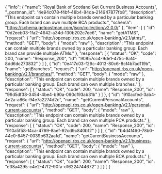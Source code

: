 {
  "info": {
    "name": "Royal Bank of Scotland Get Current Business Accounts",
    "_postman_id": "4e94c078-f4bf-48b4-84da-214947877fb8",
    "description": "This endpoint can contain multiple brands owned by a particular banking group. Each brand can own multiple BCA products.",
    "schema": "https://schema.getpostman.com/json/collection/v2.0.0/"
  },
  "item": [
    {
      "id": "0d2eeb03-1fa2-4642-a34d-130b202c7ee6",
      "name": "getATMS",
      "request": {
        "url": "http://openapi.rbs.co.uk/open-banking/v2.1/atms/",
        "method": "GET",
        "body": {
          "mode": "raw"
        },
        "description": "This endpoint can contain multiple brands owned by a particular banking group. Each brand can provide multiple ATMs."
      },
      "response": [
        {
          "status": "OK",
          "code": 200,
          "name": "Response_200",
          "id": "90857cc4-9de1-475c-8af4-8dd6dc273832"
        }
      ]
    },
    {
      "id": "0e417c03-f29c-4013-80c6-8cf4b7ad119b",
      "name": "getBranches",
      "request": {
        "url": "http://openapi.rbs.co.uk/open-banking/v2.1/branches/",
        "method": "GET",
        "body": {
          "mode": "raw"
        },
        "description": "This endpoint can contain multiple brands owned by a particular banking group. Each brand can own multiple branches."
      },
      "response": [
        {
          "status": "OK",
          "code": 200,
          "name": "Response_200",
          "id": "99d5df38-3454-4be4-b90a-060cf93ab31b"
        }
      ]
    },
    {
      "id": "910acfed-3ab4-4e2a-a86c-94e7a2274d2c",
      "name": "getCurrentPersonalAccounts",
      "request": {
        "url": "http://openapi.rbs.co.uk/open-banking/v2.1/personal-current-accounts/",
        "method": "GET",
        "body": {
          "mode": "raw"
        },
        "description": "This endpoint can contain multiple brands owned by a particular banking group. Each brand can own multiple PCA products."
      },
      "response": [
        {
          "status": "OK",
          "code": 200,
          "name": "Response_200",
          "id": "910a5f58-f4ca-4799-8aef-92cd9c840b12"
        }
      ]
    },
    {
      "id": "b4d4f460-78b0-44c0-8457-0039b632aafd",
      "name": "getCurentBusinessAccounts",
      "request": {
        "url": "http://openapi.rbs.co.uk/open-banking/v2.1/business-current-accounts/",
        "method": "GET",
        "body": {
          "mode": "raw"
        },
        "description": "This endpoint can contain multiple brands owned by a particular banking group. Each brand can own multiple BCA products."
      },
      "response": [
        {
          "status": "OK",
          "code": 200,
          "name": "Response_200",
          "id": "e38a4295-c4e2-47f2-90fa-df6224744672"
        }
      ]
    }
  ]
}